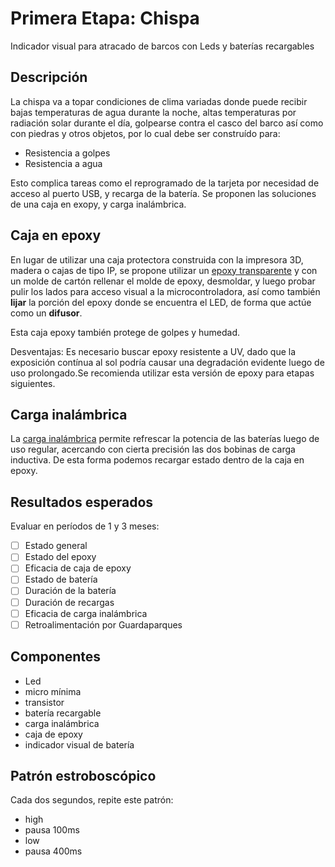 # Primera Etapa: Chispa

Indicador visual para atracado de barcos con Leds y baterías recargables

## Descripción

La chispa va a topar condiciones de clima variadas donde puede recibir bajas temperaturas de agua durante la noche, altas temperaturas por radiación solar durante el día, golpearse contra el casco del barco así como con piedras y otros objetos, por lo cual debe ser construído para:

- Resistencia a golpes
- Resistencia a agua

Esto complica tareas como el reprogramado de la tarjeta por necesidad de acceso al puerto USB, y recarga de la batería. Se proponen las soluciones de una caja en exopy, y carga inalámbrica.

## Caja en epoxy

En lugar de utilizar una caja protectora construida con la impresora 3D, madera o cajas de tipo IP, se propone utilizar un [epoxy transparente](https://www.amazon.com/ArtResin-Epoxy-Resin-Respirator-Needed/dp/B01BX6893Y/) y con un molde de cartón rellenar el molde de epoxy, desmoldar, y luego probar pulir los lados para acceso visual a la microcontroladora, así como también **lijar** la porción del epoxy donde se encuentra el LED, de forma que actúe como un **difusor**.

Esta caja epoxy también protege de golpes y humedad.

Desventajas: Es necesario buscar epoxy resistente a UV, dado que la exposición contínua al sol podría causar una degradación evidente luego de uso prolongado.Se recomienda utilizar esta versión de epoxy para etapas siguientes.

## Carga inalámbrica

La [carga inalámbrica](https://www.crcibernetica.com/wireless-charging-module-5v-output/) permite refrescar la potencia de las baterías luego de uso regular, acercando con cierta precisión las dos bobinas de carga inductiva. De esta forma podemos recargar estado dentro de la caja en epoxy.

## Resultados esperados

Evaluar en períodos de 1 y 3 meses:

- [ ] Estado general
- [ ] Estado del epoxy
- [ ] Eficacia de caja de epoxy
- [ ] Estado de batería
- [ ] Duración de la batería
- [ ] Duración de recargas
- [ ] Eficacia de carga inalámbrica
- [ ] Retroalimentación por Guardaparques

## Componentes

- Led
- micro mínima
- transistor
- batería recargable
- carga inalámbrica
- caja de epoxy
- indicador visual de batería

## Patrón estroboscópico

Cada dos segundos, repite este patrón:
- high
- pausa 100ms
- low
- pausa 400ms
